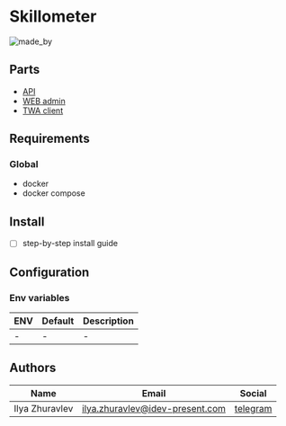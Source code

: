 # Skillometer

![made_by](https://img.shields.io/badge/made_by-IDEV-0d9488.svg?style=flat-square)

## Parts
- [API](https://github.com/idev-present/skillometer-api)
- [WEB admin](https://github.com/idev-present/skillometer-web-admin)
- [TWA client](https://github.com/idev-present/skillometer-app-client)

## Requirements

### Global

- docker
- docker compose

## Install

- [ ] step-by-step install guide

## Configuration

### Env variables

| ENV | Default | Description |
|-----|---------|-------------|
| -   | -       | -           |

## Authors

| Name           | Email                                                                     | Social                            |
|----------------|---------------------------------------------------------------------------|-----------------------------------|
| Ilya Zhuravlev | [ilya.zhuravlev@idev-present.com](mailto:ilya.zhuravlev@idev-present.com) | [telegram](https://t.me/ichiro18) |

